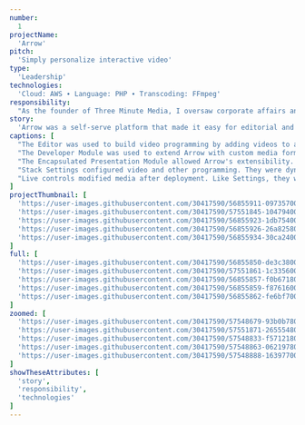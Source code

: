 ```yaml
---
number: 
  1
projectName: 
  'Arrow'
pitch: 
  'Simply personalize interactive video'
type:
  'Leadership'
technologies: 
  'Cloud: AWS ∙ Language: PHP ∙ Transcoding: FFmpeg'
responsibility: 
  "As the founder of Three Minute Media, I oversaw corporate affairs and platform development, including budgets, our product lead, and investor outreach."
story: 
  'Arrow was a self-serve platform that made it easy for editorial and sales teams to personalize and syndicate interactive video based on first- and third-party data.'
captions: [
  "The Editor was used to build video programming by adding videos to a Stack and configuring it with dynamically generated settings. Users could buy and sell their videos through syndication.",
  "The Developer Module was used to extend Arrow with custom media formats, settings, and live controls. Arrow delivered any code-based media, including video players, widgets, and more.",
  "The Encapsulated Presentation Module allowed Arrow's extensibility. It was a mixture of PubML, our proprietary domain-specific programming language, and a user's proprietary source code.",
  "Stack Settings configured video and other programming. They were dynamically generated from instructions in an Encapsulated Presentation Module. Users could create or license their EPMs.",
  "Live controls modified media after deployment. Like Settings, they were dynamically generated from an Encapsulated Presentation Module, making Arrow a true end-to-end publishing system."
]
projectThumbnail: [
  'https://user-images.githubusercontent.com/30417590/56855911-09735700-691e-11e9-83a8-7ddf134fcfa1.png',
  'https://user-images.githubusercontent.com/30417590/57551845-10479400-7338-11e9-8c8c-e3ae7019ddfb.png',
  'https://user-images.githubusercontent.com/30417590/56855923-1db75400-691e-11e9-9657-0daeef8b6199.png',
  'https://user-images.githubusercontent.com/30417590/56855926-26a82580-691e-11e9-9250-23871ffee641.png',
  'https://user-images.githubusercontent.com/30417590/56855934-30ca2400-691e-11e9-841a-bf69f6e63dce.png'
]
full: [
  'https://user-images.githubusercontent.com/30417590/56855850-de3c3800-691c-11e9-9779-83c24b8b579a.png',
  'https://user-images.githubusercontent.com/30417590/57551861-1c335600-7338-11e9-82e5-ba59d3b32d93.png',
  'https://user-images.githubusercontent.com/30417590/56855857-f0b67180-691c-11e9-9457-6ce2d61f2647.png',
  'https://user-images.githubusercontent.com/30417590/56855859-f8761600-691c-11e9-860f-e6dd7caef204.png',
  'https://user-images.githubusercontent.com/30417590/56855862-fe6bf700-691c-11e9-93f1-0240b420dd49.png'
]
zoomed: [
  'https://user-images.githubusercontent.com/30417590/57548679-93b0b780-732f-11e9-9102-be683462cd8c.png',
  'https://user-images.githubusercontent.com/30417590/57551871-26555480-7338-11e9-8dbb-46b314c83168.png',
  'https://user-images.githubusercontent.com/30417590/57548833-f5712180-732f-11e9-8c35-aa60966c15cf.png',
  'https://user-images.githubusercontent.com/30417590/57548863-06219780-7330-11e9-85c1-f612060534a8.png',
  'https://user-images.githubusercontent.com/30417590/57548888-16397700-7330-11e9-8349-1b4d818fbddd.png'
]
showTheseAttributes: [
  'story',
  'responsibility',
  'technologies'
]
---
```

